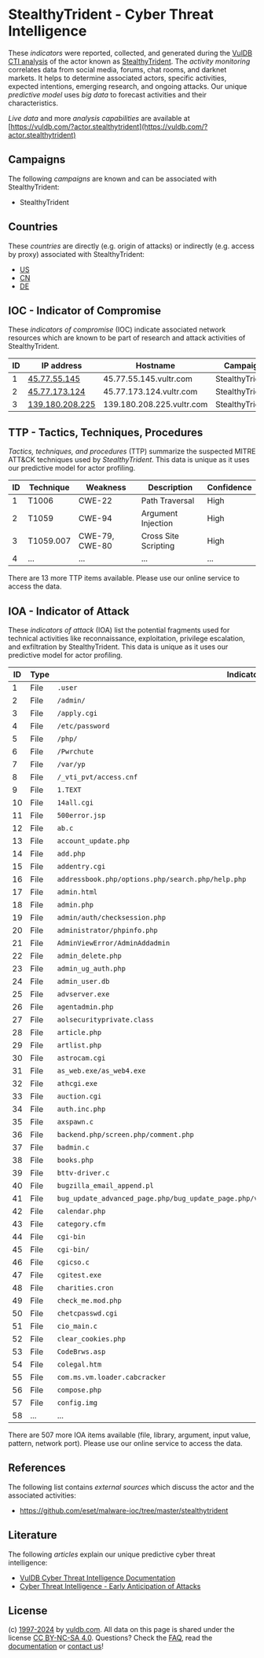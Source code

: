 # StealthyTrident - Cyber Threat Intelligence

These _indicators_ were reported, collected, and generated during the [VulDB CTI analysis](https://vuldb.com/?kb.cti) of the actor known as [StealthyTrident](https://vuldb.com/?actor.stealthytrident). The _activity monitoring_ correlates data from social media, forums, chat rooms, and darknet markets. It helps to determine associated actors, specific activities, expected intentions, emerging research, and ongoing attacks. Our unique _predictive model_ uses _big data_ to forecast activities and their characteristics.

_Live data_ and more _analysis capabilities_ are available at [https://vuldb.com/?actor.stealthytrident](https://vuldb.com/?actor.stealthytrident)

## Campaigns

The following _campaigns_ are known and can be associated with StealthyTrident:

* StealthyTrident

## Countries

These _countries_ are directly (e.g. origin of attacks) or indirectly (e.g. access by proxy) associated with StealthyTrident:

* [US](https://vuldb.com/?country.us)
* [CN](https://vuldb.com/?country.cn)
* [DE](https://vuldb.com/?country.de)

## IOC - Indicator of Compromise

These _indicators of compromise_ (IOC) indicate associated network resources which are known to be part of research and attack activities of StealthyTrident.

ID | IP address | Hostname | Campaign | Confidence
-- | ---------- | -------- | -------- | ----------
1 | [45.77.55.145](https://vuldb.com/?ip.45.77.55.145) | 45.77.55.145.vultr.com | StealthyTrident | Medium
2 | [45.77.173.124](https://vuldb.com/?ip.45.77.173.124) | 45.77.173.124.vultr.com | StealthyTrident | Medium
3 | [139.180.208.225](https://vuldb.com/?ip.139.180.208.225) | 139.180.208.225.vultr.com | StealthyTrident | Medium

## TTP - Tactics, Techniques, Procedures

_Tactics, techniques, and procedures_ (TTP) summarize the suspected MITRE ATT&CK techniques used by _StealthyTrident_. This data is unique as it uses our predictive model for actor profiling.

ID | Technique | Weakness | Description | Confidence
-- | --------- | -------- | ----------- | ----------
1 | T1006 | CWE-22 | Path Traversal | High
2 | T1059 | CWE-94 | Argument Injection | High
3 | T1059.007 | CWE-79, CWE-80 | Cross Site Scripting | High
4 | ... | ... | ... | ...

There are 13 more TTP items available. Please use our online service to access the data.

## IOA - Indicator of Attack

These _indicators of attack_ (IOA) list the potential fragments used for technical activities like reconnaissance, exploitation, privilege escalation, and exfiltration by StealthyTrident. This data is unique as it uses our predictive model for actor profiling.

ID | Type | Indicator | Confidence
-- | ---- | --------- | ----------
1 | File | `.user` | Low
2 | File | `/admin/` | Low
3 | File | `/apply.cgi` | Medium
4 | File | `/etc/password` | High
5 | File | `/php/` | Low
6 | File | `/Pwrchute` | Medium
7 | File | `/var/yp` | Low
8 | File | `/_vti_pvt/access.cnf` | High
9 | File | `1.TEXT` | Low
10 | File | `14all.cgi` | Medium
11 | File | `500error.jsp` | Medium
12 | File | `ab.c` | Low
13 | File | `account_update.php` | High
14 | File | `add.php` | Low
15 | File | `addentry.cgi` | Medium
16 | File | `addressbook.php/options.php/search.php/help.php` | High
17 | File | `admin.html` | Medium
18 | File | `admin.php` | Medium
19 | File | `admin/auth/checksession.php` | High
20 | File | `administrator/phpinfo.php` | High
21 | File | `AdminViewError/AdminAddadmin` | High
22 | File | `admin_delete.php` | High
23 | File | `admin_ug_auth.php` | High
24 | File | `admin_user.db` | High
25 | File | `advserver.exe` | High
26 | File | `agentadmin.php` | High
27 | File | `aolsecurityprivate.class` | High
28 | File | `article.php` | Medium
29 | File | `artlist.php` | Medium
30 | File | `astrocam.cgi` | Medium
31 | File | `as_web.exe/as_web4.exe` | High
32 | File | `athcgi.exe` | Medium
33 | File | `auction.cgi` | Medium
34 | File | `auth.inc.php` | Medium
35 | File | `axspawn.c` | Medium
36 | File | `backend.php/screen.php/comment.php` | High
37 | File | `badmin.c` | Medium
38 | File | `books.php` | Medium
39 | File | `bttv-driver.c` | High
40 | File | `bugzilla_email_append.pl` | High
41 | File | `bug_update_advanced_page.php/bug_update_page.php/view_bug_advanced_page.php/view_bug_page.php` | High
42 | File | `calendar.php` | Medium
43 | File | `category.cfm` | Medium
44 | File | `cgi-bin` | Low
45 | File | `cgi-bin/` | Medium
46 | File | `cgicso.c` | Medium
47 | File | `cgitest.exe` | Medium
48 | File | `charities.cron` | High
49 | File | `check_me.mod.php` | High
50 | File | `chetcpasswd.cgi` | High
51 | File | `cio_main.c` | Medium
52 | File | `clear_cookies.php` | High
53 | File | `CodeBrws.asp` | Medium
54 | File | `colegal.htm` | Medium
55 | File | `com.ms.vm.loader.cabcracker` | High
56 | File | `compose.php` | Medium
57 | File | `config.img` | Medium
58 | ... | ... | ...

There are 507 more IOA items available (file, library, argument, input value, pattern, network port). Please use our online service to access the data.

## References

The following list contains _external sources_ which discuss the actor and the associated activities:

* https://github.com/eset/malware-ioc/tree/master/stealthytrident

## Literature

The following _articles_ explain our unique predictive cyber threat intelligence:

* [VulDB Cyber Threat Intelligence Documentation](https://vuldb.com/?kb.cti)
* [Cyber Threat Intelligence - Early Anticipation of Attacks](https://www.scip.ch/en/?labs.20201022)

## License

(c) [1997-2024](https://vuldb.com/?kb.changelog) by [vuldb.com](https://vuldb.com/?kb.about). All data on this page is shared under the license [CC BY-NC-SA 4.0](https://creativecommons.org/licenses/by-nc-sa/4.0/). Questions? Check the [FAQ](https://vuldb.com/?kb.faq), read the [documentation](https://vuldb.com/?kb) or [contact us](https://vuldb.com/?contact)!
